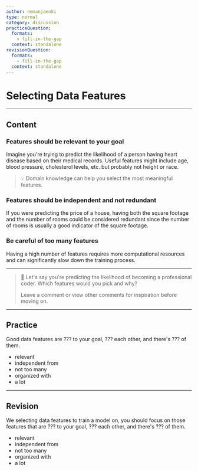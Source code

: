 ```yaml
---
author: nemanjaenki
type: normal
category: discussion
practiceQuestion:
  formats:
    - fill-in-the-gap
  context: standalone
revisionQuestion:
  formats:
    - fill-in-the-gap
  context: standalone
---
```

# Selecting Data Features

---
## Content

### Features should be relevant to your goal

Imagine you're trying to predict the likelihood of a person having heart disease based on their medical records. Useful features might include age, blood pressure, cholesterol levels, etc. but probably not height or race.

> 💡 Domain knowledge can help you select the most meaningful features.

### Features should be independent and not redundant

If you were predicting the price of a house, having both the square footage and the number of rooms could be considered redundant since the number of rooms is usually a good indicator of the square footage.

### Be careful of too many features

Having a high number of features requires more computational resources and can significantly slow down the training process.

---

> 💬 Let's say you're predicting the likelihood of becoming a professional coder. Which features would you pick and why?
>
> Leave a comment or view other comments for inspiration before moving on.

---

## Practice

Good data features are ??? to your goal, ??? each other, and there's ??? of them.

- relevant
- independent from
- not too many
- organized with
- a lot

---
## Revision

We selecting data features to train a model on, you should focus on those features that are ??? to your goal, ??? each other, and there's ??? of them.

- relevant
- independent from
- not too many
- organized with
- a lot